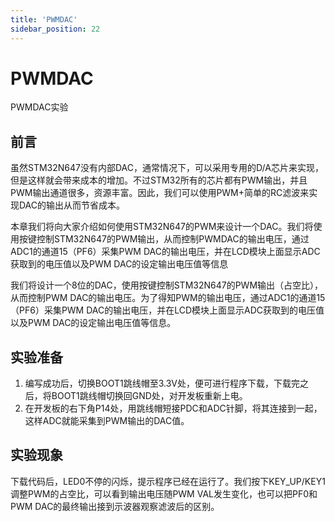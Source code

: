 ```yaml
---
title: 'PWMDAC'
sidebar_position: 22
---
```


# PWMDAC

PWMDAC实验

## 前言

虽然STM32N647没有内部DAC，通常情况下，可以采用专用的D/A芯片来实现，但是这样就会带来成本的增加。不过STM32所有的芯片都有PWM输出，并且PWM输出通道很多，资源丰富。因此，我们可以使用PWM+简单的RC滤波来实现DAC的输出从而节省成本。

本章我们将向大家介绍如何使用STM32N647的PWM来设计一个DAC。我们将使用按键控制STM32N647的PWM输出，从而控制PWMDAC的输出电压，通过ADC1的通道15（PF6）采集PWM DAC的输出电压，并在LCD模块上面显示ADC获取到的电压值以及PWM DAC的设定输出电压值等信息

我们将设计一个8位的DAC，使用按键控制STM32N647的PWM输出（占空比），从而控制PWM DAC的输出电压。为了得知PWM的输出电压，通过ADC1的通道15（PF6）采集PWM DAC的输出电压，并在LCD模块上面显示ADC获取到的电压值以及PWM  DAC的设定输出电压值等信息。

## 实验准备

1. 编写成功后，切换BOOT1跳线帽至3.3V处，便可进行程序下载，下载完之后，将BOOT1跳线帽切换回GND处，对开发板重新上电。
1. 在开发板的右下角P14处，用跳线帽短接PDC和ADC针脚，将其连接到一起，这样ADC就能采集到PWM输出的DAC值。

## 实验现象

下载代码后，LED0不停的闪烁，提示程序已经在运行了。我们按下KEY_UP/KEY1调整PWM的占空比，可以看到输出电压随PWM VAL发生变化，也可以把PF0和PWM DAC的最终输出接到示波器观察滤波后的区别。
